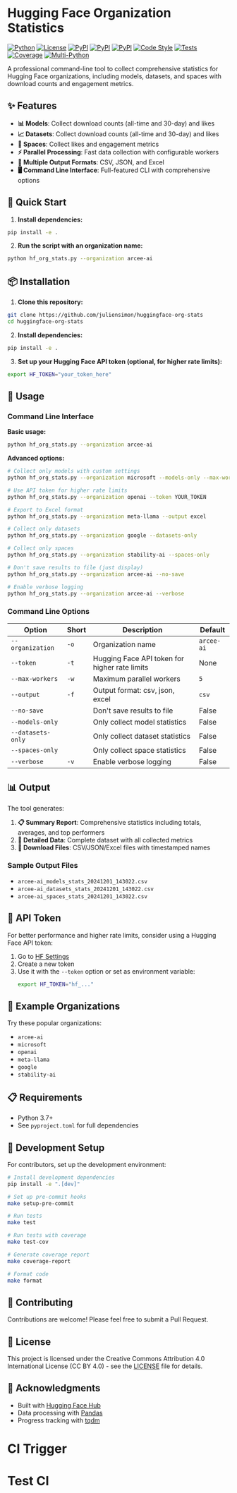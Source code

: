 # Hugging Face Organization Statistics

[![Python](https://img.shields.io/badge/Python-3.7+-blue.svg)](https://www.python.org/downloads/)
[![License](https://img.shields.io/badge/License-CC%20BY%204.0-blue.svg)](https://creativecommons.org/licenses/by/4.0/)
[![PyPI](https://img.shields.io/badge/PyPI-huggingface--hub-blue.svg)](https://pypi.org/project/huggingface-hub/)
[![PyPI](https://img.shields.io/badge/PyPI-pandas-blue.svg)](https://pypi.org/project/pandas/)
[![PyPI](https://img.shields.io/badge/PyPI-requests-blue.svg)](https://pypi.org/project/requests/)
[![Code Style](https://img.shields.io/badge/code%20style-black-000000.svg)](https://github.com/psf/black)
[![Tests](https://github.com/juliensimon/huggingface-org-stats/workflows/CI/badge.svg)](https://github.com/juliensimon/huggingface-org-stats/actions)
[![Coverage](https://img.shields.io/badge/coverage-80%25-brightgreen.svg)](https://github.com/juliensimon/huggingface-org-stats)
[![Multi-Python](https://img.shields.io/badge/python-3.8%20|%203.9%20|%203.10%20|%203.11%20|%203.12|%203.13-blue?logo=python&logoColor=white)](https://github.com/juliensimon/huggingface-org-stats/actions)

A professional command-line tool to collect comprehensive statistics for Hugging Face organizations, including models, datasets, and spaces with download counts and engagement metrics.

## ✨ Features

- **📊 Models**: Collect download counts (all-time and 30-day) and likes
- **📈 Datasets**: Collect download counts (all-time and 30-day) and likes
- **🚀 Spaces**: Collect likes and engagement metrics
- **⚡ Parallel Processing**: Fast data collection with configurable workers
- **📁 Multiple Output Formats**: CSV, JSON, and Excel
- **🖥️ Command Line Interface**: Full-featured CLI with comprehensive options

## 🚀 Quick Start

1. **Install dependencies:**
```bash
pip install -e .
```

2. **Run the script with an organization name:**
```bash
python hf_org_stats.py --organization arcee-ai
```

## 📦 Installation

1. **Clone this repository:**
```bash
git clone https://github.com/juliensimon/huggingface-org-stats
cd huggingface-org-stats
```

2. **Install dependencies:**
```bash
pip install -e .
```

3. **Set up your Hugging Face API token (optional, for higher rate limits):**
```bash
export HF_TOKEN="your_token_here"
```

## 🎯 Usage

### Command Line Interface

**Basic usage:**
```bash
python hf_org_stats.py --organization arcee-ai
```

**Advanced options:**
```bash
# Collect only models with custom settings
python hf_org_stats.py --organization microsoft --models-only --max-workers 10

# Use API token for higher rate limits
python hf_org_stats.py --organization openai --token YOUR_TOKEN

# Export to Excel format
python hf_org_stats.py --organization meta-llama --output excel

# Collect only datasets
python hf_org_stats.py --organization google --datasets-only

# Collect only spaces
python hf_org_stats.py --organization stability-ai --spaces-only

# Don't save results to file (just display)
python hf_org_stats.py --organization arcee-ai --no-save

# Enable verbose logging
python hf_org_stats.py --organization arcee-ai --verbose
```

### Command Line Options

| Option | Short | Description | Default |
|--------|-------|-------------|---------|
| `--organization` | `-o` | Organization name | `arcee-ai` |
| `--token` | `-t` | Hugging Face API token for higher rate limits | None |
| `--max-workers` | `-w` | Maximum parallel workers | `5` |
| `--output` | `-f` | Output format: csv, json, excel | `csv` |
| `--no-save` | | Don't save results to file | False |
| `--models-only` | | Only collect model statistics | False |
| `--datasets-only` | | Only collect dataset statistics | False |
| `--spaces-only` | | Only collect space statistics | False |
| `--verbose` | `-v` | Enable verbose logging | False |

## 📊 Output

The tool generates:

1. **📋 Summary Report**: Comprehensive statistics including totals, averages, and top performers
2. **📄 Detailed Data**: Complete dataset with all collected metrics
3. **💾 Download Files**: CSV/JSON/Excel files with timestamped names

### Sample Output Files

- `arcee-ai_models_stats_20241201_143022.csv`
- `arcee-ai_datasets_stats_20241201_143022.csv`
- `arcee-ai_spaces_stats_20241201_143022.csv`

## 🔑 API Token

For better performance and higher rate limits, consider using a Hugging Face API token:

1. Go to [HF Settings](https://huggingface.co/settings/tokens)
2. Create a new token
3. Use it with the `--token` option or set as environment variable:
   ```bash
   export HF_TOKEN="hf_..."
   ```

## 🏢 Example Organizations

Try these popular organizations:
- `arcee-ai`
- `microsoft`
- `openai`
- `meta-llama`
- `google`
- `stability-ai`

## 📋 Requirements

- Python 3.7+
- See `pyproject.toml` for full dependencies

## 🔧 Development Setup

For contributors, set up the development environment:

```bash
# Install development dependencies
pip install -e ".[dev]"

# Set up pre-commit hooks
make setup-pre-commit

# Run tests
make test

# Run tests with coverage
make test-cov

# Generate coverage report
make coverage-report

# Format code
make format
```

## 🤝 Contributing

Contributions are welcome! Please feel free to submit a Pull Request.

## 📄 License

This project is licensed under the Creative Commons Attribution 4.0 International License (CC BY 4.0) - see the [LICENSE](LICENSE) file for details.

## 🙏 Acknowledgments

- Built with [Hugging Face Hub](https://huggingface.co/docs/huggingface_hub)
- Data processing with [Pandas](https://pandas.pydata.org/)
- Progress tracking with [tqdm](https://tqdm.github.io/)
# CI Trigger
# Test CI
